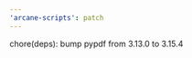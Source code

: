 ```yaml
---
'arcane-scripts': patch
---
```


<!-- markdownlint-disable MD041 -->

chore(deps): bump pypdf from 3.13.0 to 3.15.4
